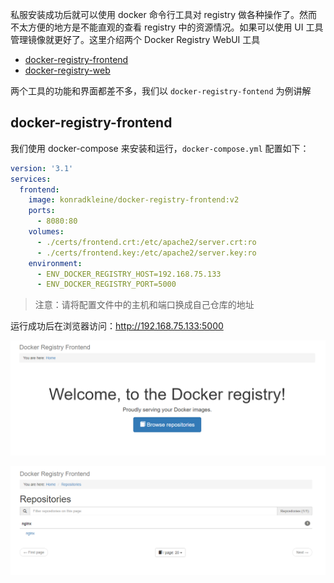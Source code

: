 私服安装成功后就可以使用 docker 命令行工具对 registry 做各种操作了。然而不太方便的地方是不能直观的查看 registry 中的资源情况。如果可以使用 UI 工具管理镜像就更好了。这里介绍两个 Docker Registry WebUI 工具

- [docker-registry-frontend](https://github.com/kwk/docker-registry-frontend)
- [docker-registry-web](https://hub.docker.com/r/hyper/docker-registry-web/)

两个工具的功能和界面都差不多，我们以 `docker-registry-fontend` 为例讲解

## docker-registry-frontend

我们使用 docker-compose 来安装和运行，`docker-compose.yml` 配置如下：

```yaml
version: '3.1'
services:
  frontend:
    image: konradkleine/docker-registry-frontend:v2
    ports:
      - 8080:80
    volumes:
      - ./certs/frontend.crt:/etc/apache2/server.crt:ro
      - ./certs/frontend.key:/etc/apache2/server.key:ro
    environment:
      - ENV_DOCKER_REGISTRY_HOST=192.168.75.133
      - ENV_DOCKER_REGISTRY_PORT=5000
```

> 注意：请将配置文件中的主机和端口换成自己仓库的地址

运行成功后在浏览器访问：http://192.168.75.133:5000

![1527005202](assets/1527005202.png)

![1527005783](assets/1527005783.png)

